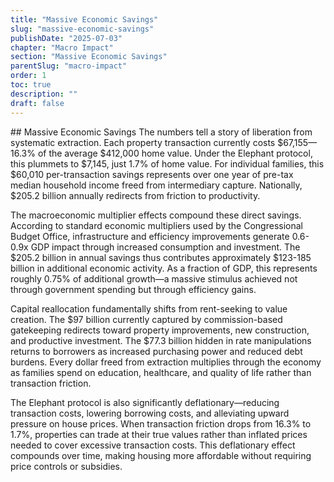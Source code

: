 ```yaml
---
title: "Massive Economic Savings"
slug: "massive-economic-savings"
publishDate: "2025-07-03"
chapter: "Macro Impact"
section: "Massive Economic Savings"
parentSlug: "macro-impact"
order: 1
toc: true
description: ""
draft: false
---
```


\## Massive Economic Savings The numbers tell a story of liberation from
systematic extraction. Each property transaction currently costs
$67,155—16.3% of the average $412,000 home value. Under the Elephant
protocol, this plummets to $7,145, just 1.7% of home value. For
individual families, this $60,010 per-transaction savings represents
over one year of pre-tax median household income freed from intermediary
capture. Nationally, $205.2 billion annually redirects from friction to
productivity.

The macroeconomic multiplier effects compound these direct savings.
According to standard economic multipliers used by the Congressional
Budget Office, infrastructure and efficiency improvements generate
0.6-0.9x GDP impact through increased consumption and investment. The
$205.2 billion in annual savings thus contributes approximately $123-185
billion in additional economic activity. As a fraction of GDP, this
represents roughly 0.75% of additional growth—a massive stimulus
achieved not through government spending but through efficiency gains.

Capital reallocation fundamentally shifts from rent-seeking to value
creation. The $97 billion currently captured by commission-based
gatekeeping redirects toward property improvements, new construction,
and productive investment. The $77.3 billion hidden in rate
manipulations returns to borrowers as increased purchasing power and
reduced debt burdens. Every dollar freed from extraction multiplies
through the economy as families spend on education, healthcare, and
quality of life rather than transaction friction.

The Elephant protocol is also significantly deflationary—reducing
transaction costs, lowering borrowing costs, and alleviating upward
pressure on house prices. When transaction friction drops from 16.3% to
1.7%, properties can trade at their true values rather than inflated
prices needed to cover excessive transaction costs. This deflationary
effect compounds over time, making housing more affordable without
requiring price controls or subsidies.
